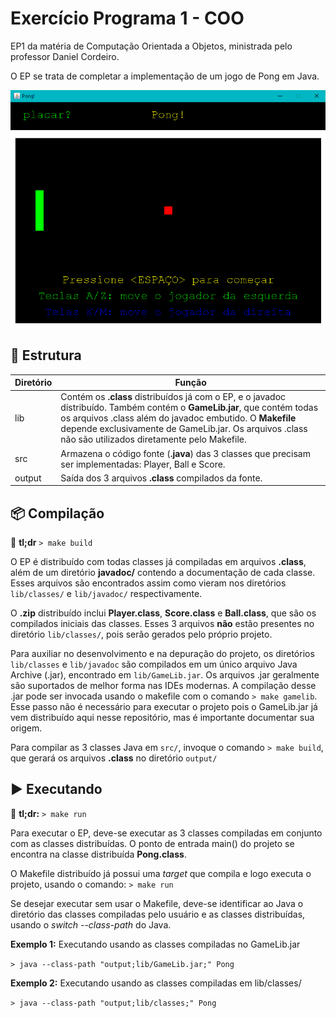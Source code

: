 # Exercício Programa 1 - COO
EP1 da matéria de Computação Orientada a Objetos, ministrada pelo professor Daniel Cordeiro.

O EP se trata de completar a implementação de um jogo de Pong em Java.

![Print do jogo Pong deste projeto](exemplo.png)

## :file_folder: Estrutura
|Diretório|Função|
|-|-|
|lib|Contém os **.class** distribuídos já com o EP, e o javadoc distribuído. Também contém o **GameLib.jar**, que contém todas os arquivos .class além do javadoc embutido. O **Makefile** depende exclusivamente de GameLib.jar. Os arquivos .class não são utilizados diretamente pelo Makefile.|
|src|Armazena o código fonte (**.java**) das 3 classes que precisam ser implementadas: Player, Ball e Score.|
|output|Saída dos 3 arquivos **.class** compilados da fonte.|

## :package: Compilação
:cowboy_hat_face: **tl;dr** ```> make build```

O EP é distribuído com todas classes já compiladas em arquivos **.class**, além de um diretório **javadoc/** contendo a documentação de cada classe. Esses arquivos são encontrados assim como vieram nos diretórios ```lib/classes/``` e ```lib/javadoc/``` respectivamente.

O **.zip** distribuído inclui **Player.class**, **Score.class** e **Ball.class**, que são os compilados iniciais das classes. Esses  3 arquivos **não** estão presentes no diretório ```lib/classes/```, pois serão gerados pelo próprio projeto.

Para auxiliar no desenvolvimento e na depuração do projeto, os diretórios ```lib/classes``` e ```lib/javadoc``` são compilados em um único arquivo Java Archive (.jar), encontrado em ```lib/GameLib.jar```. Os arquivos .jar geralmente são suportados de melhor forma nas IDEs modernas. A compilação desse .jar pode ser invocada usando o makefile com o comando ```> make gamelib```. Esse passo não é necessário para executar o projeto pois o GameLib.jar já vem distribuído aqui nesse repositório, mas é importante documentar sua origem.

Para compilar as 3 classes Java em ```src/```, invoque o comando ```> make build```, que gerará os arquivos **.class** no diretório ```output/```

## :arrow_forward: Executando
🤠 **tl;dr:** ```> make run``` 

Para executar o EP, deve-se executar as 3 classes compiladas em conjunto com as classes distribuídas. O ponto de entrada main() do projeto se encontra na classe distribuída **Pong.class**.

O Makefile distribuído já possui uma _target_ que compila e logo executa o projeto, usando o comando: ```> make run```

Se desejar executar sem usar o Makefile, deve-se identificar ao Java o diretório das classes compiladas pelo usuário e as classes distribuídas, usando o _switch --class-path_ do Java.

**Exemplo 1:** Executando usando as classes compiladas no GameLib.jar

```> java --class-path "output;lib/GameLib.jar;" Pong```

**Exemplo 2:** Executando usando as classes compiladas em lib/classes/

```> java --class-path "output;lib/classes;" Pong```